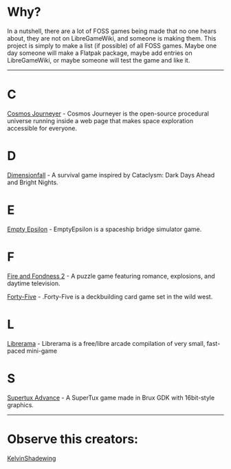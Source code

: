 # Why?
In a nutshell, there are a lot of FOSS games being made that no one hears about, they are not on LibreGameWiki, and someone is making them. This project is simply to make a list (if possible) of all FOSS games. Maybe one day someone will make a Flatpak package, maybe add entries on LibreGameWiki, or maybe someone will test the game and like it.

___

# C
[Cosmos Journeyer](https://github.com/BarthPaleologue/CosmosJourneyer) - Cosmos Journeyer is the open-source procedural universe running inside a web page that makes space exploration accessible for everyone.

# D
[Dimensionfall](https://github.com/Khaligufzel/Dimensionfall) - A survival game inspired by Cataclysm: Dark Days Ahead and Bright Nights.

# E
[Empty Epsilon](https://daid.github.io/EmptyEpsilon/) - EmptyEpsilon is a spaceship bridge simulator game.

# F
[Fire and Fondness 2](https://bitbucket.org/JohnGabrielUK/fire-and-fondness-2/) - A puzzle game featuring romance, explosions, and daytime television.

[Forty-Five](https://www.forty-five.at) - .Forty-Five is a deckbuilding card game set in the wild west.

# L
[Librerama](https://librerama.codeberg.page) - Librerama is a free/libre arcade compilation of very small, fast-paced mini-game

# S
[Supertux Advance](https://github.com/KelvinShadewing/supertux-advance) - A SuperTux game made in Brux GDK with 16bit-style graphics.

___

# Observe this creators:
[KelvinShadewing](https://github.com/KelvinShadewing)
